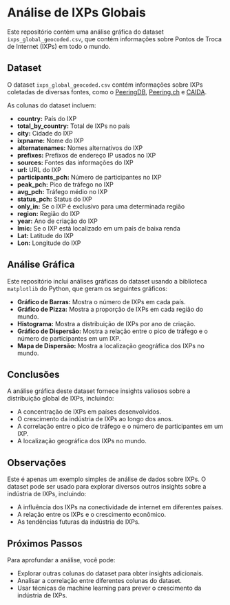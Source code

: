 # Análise de IXPs Globais

Este repositório contém uma análise gráfica do dataset `ixps_global_geocoded.csv`, que contém informações sobre Pontos de Troca de Internet (IXPs) em todo o mundo.

## Dataset

O dataset `ixps_global_geocoded.csv` contém informações sobre IXPs coletadas de diversas fontes, como o [PeeringDB](https://www.peeringdb.com/), [Peering.ch](https://www.peering.ch/) e [CAIDA](https://www.caida.org/).

As colunas do dataset incluem:

* **country:** País do IXP
* **total_by_country:** Total de IXPs no país
* **city:** Cidade do IXP
* **ixpname:** Nome do IXP
* **alternatenames:** Nomes alternativos do IXP
* **prefixes:** Prefixos de endereço IP usados no IXP
* **sources:** Fontes das informações do IXP
* **url:** URL do IXP
* **participants_pch:** Número de participantes no IXP
* **peak_pch:** Pico de tráfego no IXP
* **avg_pch:** Tráfego médio no IXP
* **status_pch:** Status do IXP
* **only_in:** Se o IXP é exclusivo para uma determinada região
* **region:** Região do IXP
* **year:** Ano de criação do IXP
* **lmic:** Se o IXP está localizado em um país de baixa renda
* **Lat:** Latitude do IXP
* **Lon:** Longitude do IXP

## Análise Gráfica

Este repositório inclui análises gráficas do dataset usando a biblioteca `matplotlib` do Python, que geram os seguintes gráficos:

* **Gráfico de Barras:** Mostra o número de IXPs em cada país.
* **Gráfico de Pizza:** Mostra a proporção de IXPs em cada região do mundo.
* **Histograma:** Mostra a distribuição de IXPs por ano de criação.
* **Gráfico de Dispersão:** Mostra a relação entre o pico de tráfego e o número de participantes em um IXP.
* **Mapa de Dispersão:** Mostra a localização geográfica dos IXPs no mundo.

## Conclusões

A análise gráfica deste dataset fornece insights valiosos sobre a distribuição global de IXPs, incluindo:

* A concentração de IXPs em países desenvolvidos.
* O crescimento da indústria de IXPs ao longo dos anos.
* A correlação entre o pico de tráfego e o número de participantes em um IXP.
* A localização geográfica dos IXPs no mundo.

## Observações

Este é apenas um exemplo simples de análise de dados sobre IXPs. O dataset pode ser usado para explorar diversos outros insights sobre a indústria de IXPs, incluindo:

* A influência dos IXPs na conectividade de internet em diferentes países.
* A relação entre os IXPs e o crescimento econômico.
* As tendências futuras da indústria de IXPs.

## Próximos Passos

Para aprofundar a análise, você pode:

* Explorar outras colunas do dataset para obter insights adicionais.
* Analisar a correlação entre diferentes colunas do dataset.
* Usar técnicas de machine learning para prever o crescimento da indústria de IXPs.
